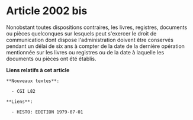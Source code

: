 # Article 2002 bis

Nonobstant toutes dispositions contraires, les livres, registres, documents ou pièces quelconques sur lesquels peut s'exercer
le droit de communication dont dispose l'administration doivent être conservés pendant un délai de six ans à compter de la
date de la dernière opération mentionnée sur les livres ou registres ou de la date à laquelle les documents ou pièces ont été
établis.

**Liens relatifs à cet article**

	**Nouveaux textes**:

	  - CGI L82

	**Liens**:

	  - HISTO: EDITION 1979-07-01
